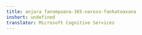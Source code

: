```yaml
---
title: anjara fanompoana-365-naroso-fankatoavana
inshort: undefined
translator: Microsoft Cognitive Services
---
```




